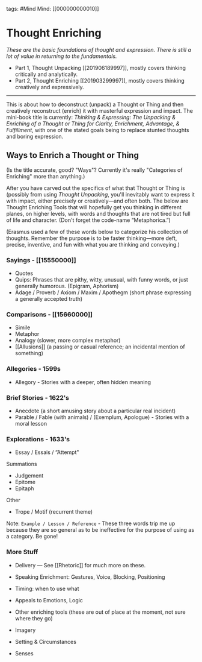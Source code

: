 tags: #Mind
Mind: [[000000000010]]

# Thought Enriching
*These are the basic foundations of thought and expression. There is still a lot of value in returning to the fundamentals.*

* Part 1, Thought Unpacking [[201906189997]], mostly covers thinking critically and analytically. 
* Part 2, Thought Enriching [[201903299997]], mostly covers thinking creatively and expressively.

---
This is about how to deconstruct (unpack) a Thought or Thing and then creatively reconstruct (enrich) it with masterful expression and impact. The mini-book title is currently: *Thinking & Expressing: The Unpacking & Enriching of a Thought or Thing for Clarity, Enrichment, Advantage, & Fulfillment*, with one of the stated goals being to replace stunted thoughts and boring expression.

## Ways to Enrich a Thought or Thing
(Is the title accurate, good? "Ways"? Currently it's really "Categories of Enriching" more than anything.)

After you have carved out the specifics of what that Thought or Thing is (possibly from using *Thought Unpacking*, you'll inevitably want to express it with impact, either precisely or creatively—and often both. The below are Thought Enriching Tools that will hopefully get you thinking in different planes, on higher levels, with words and thoughts that are not tired but full of life and character. (Don't forget the code-name “Metaphorica.”)

(Erasmus used a few of these words below to categorize his collection of thoughts. Remember the purpose is to be faster thinking—more deft, precise, inventive, and fun with what you are thinking and conveying.)

### Sayings - [[15550000]]
* Quotes
* Quips: Phrases that are pithy, witty, unusual, with funny words, or just generally humorous. (Epigram, Aphorism)
* Adage / Proverb / Axiom / Maxim / Apothegm (short phrase expressing a generally accepted truth)

### Comparisons - [[15660000]]
* Simile
* Metaphor
* Analogy (slower, more complex metaphor)
* [[Allusions]] (a passing or casual reference; an incidental mention of something)

### Allegories - 1599s
* Allegory - Stories with a deeper, often hidden meaning

### Brief Stories - 1622's
* Anecdote (a short amusing story about a particular real incident)
* Parable / Fable (with animals) / (Exemplum, Apologue) - Stories with a moral lesson

### Explorations - 1633's
* Essay / Essais / “Attempt" 

Summations
* Judgement
* Epitome
* Epitaph

Other
* Trope / Motif (recurrent theme)

Note: `Example / Lesson / Reference` - These three words trip me up because they are so general as to be ineffective for the purpose of using as a category. Be gone!

### More Stuff
* Delivery — See [[Rhetoric]] for much more on these.
* Speaking Enrichment: Gestures, Voice, Blocking, Positioning
* Timing: when to use what
* Appeals to Emotions, Logic

* Other enriching tools (these are out of place at the moment, not sure where they go)
* Imagery
* Setting & Circumstances
* Senses